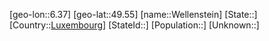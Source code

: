 ﻿---
location: [49.55,6.37]
type: City
tags:
- geo/City


SpocWebEntityId: 35529
isDeleted: false
confidential: public

---
[geo-lon::6.37]
[geo-lat::49.55]
[name::Wellenstein]
[State::]
[Country::[Luxembourg](geo/Continent/Europe/Luxembourg.md)]
[StateId::]
[Population::]
[Unknown::]

